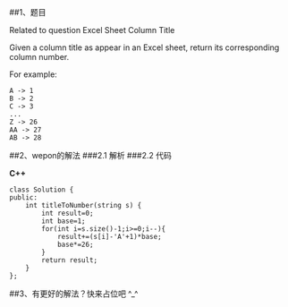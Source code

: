 ##1、题目

Related to question Excel Sheet Column Title

Given a column title as appear in an Excel sheet, return its corresponding column number.

For example:

    A -> 1
    B -> 2
    C -> 3
    ...
    Z -> 26
    AA -> 27
    AB -> 28 



##2、wepon的解法
###2.1 解析
###2.2 代码

**C++**

    class Solution {
    public:
        int titleToNumber(string s) {
            int result=0;
            int base=1;
            for(int i=s.size()-1;i>=0;i--){
                result+=(s[i]-'A'+1)*base;
                base*=26;
            }
            return result;
        }
    };
    
    
##3、有更好的解法？快来占位吧 ^_^